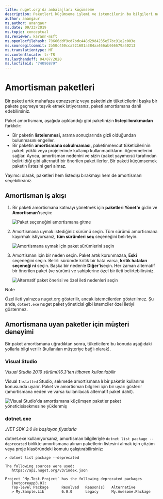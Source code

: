 ```yaml
---
title: nuget.org'da ambalajları küçümseme
description: Paketleri küçümseme işlemi ve istemcilerin bu bilgileri nasıl gösterdiği hakkında ayrıntılı açıklama
author: anangaur
ms.author: anangaur
ms.date: 09/23/2019
ms.topic: conceptual
ms.reviewer: karann-msft
ms.openlocfilehash: 70666ddf9cd7bdc448d29d4235e57bc91e2c003e
ms.sourcegitcommit: 2b50c450cca521681a384aa466ab666679a40213
ms.translationtype: MT
ms.contentlocale: tr-TR
ms.lasthandoff: 04/07/2020
ms.locfileid: "74096879"
---
```

# <a name="deprecating-packages"></a>Amortisman paketleri

Bir paketi artık muhafaza etmezseniz veya paketinizin tüketicilerini başka bir pakete geçmeye teşvik etmek istiyorsanız, paketi amortismana dahil edebilirsiniz. 

Paket amortismanı, aşağıda açıklandığı gibi paketinizin **listeyi bırakmadan** farklıdır:
* Bir paketin **listelenmesi,** arama sonuçlarında gizli olduğundan bulunmasını engeller. 
* Bir paketin **amortismana sokulmaması,** paketinmevcut tüketicilerinin paketi yüklü veya projelerinde kullanıp kullanmadıklarını öğrenmelerini sağlar. Ayrıca, amortisman nedenini ve sizin (paket yayımcısı) tarafından belirtildiği gibi alternatif bir önerilen paket ilerler. Bir paketi küçümsemek paketin listesini geri almaz. 

Yayımcı olarak, paketleri hem listedışı bırakmayı hem de amortismanı seçebilirsiniz.

## <a name="deprecation-workflow"></a>Amortisman iş akışı
1. Bir paketi amortismana katmayı yönetmek için **paketleri Yönet'e** gidin ve **Amortisman'ı**seçin:

    ![Paket seçeneğini amortismana gitme](media/deprecation-select-option.png)

2. Amortismana uymak istediğiniz sürümü seçin. Tüm sürümü amortismana kayırmak istiyorsanız, **tüm sürümleri seç** seçeneğini belirleyin.

    ![Amortismana uymak için paket sürümlerini seçin](media/deprecation-select-version.png)

3. Amortisman için bir neden seçin. Paket artık korunmazsa, **Eski** seçeneğini seçin. Belirli sürümde kritik bir hata varsa, **kritik hataları seçeneği ni** seçin. Başka bir nedenle **Diğer'i**seçin. Her zaman alternatif bir önerilen paket (ve sürüm) ve sahiplerine özel bir ileti belirtebilirsiniz. 

    ![Alternatif paket önerisi ve özel ileti nedenleri seçin](media/deprecation-save.png)

> [!Note]
> Özel ileti yalnızca nuget.org gösterilir, ancak istemcilerden gösterilmez. Şu anda, `dotnet.exe` nuget paket yöneticisi gibi istemciler özel iletiyi göstermez.

## <a name="client-experience-for-deprecated-packages"></a>Amortismana uyan paketler için müşteri deneyimi
Bir paket amortismana uğradıktan sonra, tüketicilere bu konuda aşağıdaki yollarla bilgi verilir (kullanılan müşteriye bağlı olarak).

### <a name="visual-studio"></a>Visual Studio 
*Visual Studio 2019 sürümü16.3'ten itibaren kullanılabilir*

Visual `Installed` Studio, sekmede amortismana lı bir paketin kullanımı konusunda uyarır. Paket ve amortisman bilgileri için bir uyarı gösterir (amortismana neden ve varsa kullanılacak alternatif paket dahil).

   ![Visual Studio'da amortismana küçümşen paketler paket yöneticisisekmesine yüklenmiş](media/deprecation-vs.png)

### <a name="dotnetexe"></a>dotnet.exe
*.NET SDK 3.0 ile başlayan fiyatlarla*

dotnet.exe kullanıyorsanız, amortisman bilgileriyle `dotnet list package --deprecated` birlikte amortismana alınan paketlerin listesini almak için çözüm veya proje klasöründeki komutu çalıştırabilirsiniz:

```
> dotnet list package --deprecated

The following sources were used:
   https://api.nuget.org/v3/index.json

Project `My.Test.Project` has the following deprecated packages
   [netcoreapp3.0]:
   Top-level Package      Resolved   Reason(s)   Alternative
   > My.Sample.Lib        6.0.0      Legacy      My.Awesome.Package

```
